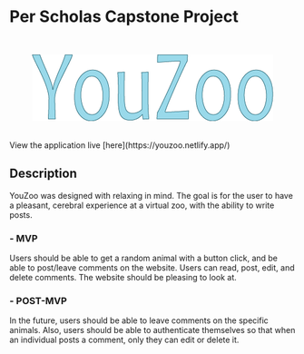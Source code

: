 # Per Scholas Capstone Project
<br>
<p align="center">
  <img src="./src/Images/youzoo.png" alt="YouZoo logo" />
</p>
<br>
View the application live [here](https://youzoo.netlify.app/)

## Description

YouZoo was designed with relaxing in mind. The goal is for the user to have a pleasant, cerebral experience at a virtual zoo, with the ability to write posts.

### - MVP

Users should be able to get a random animal with a button click, and be able to post/leave comments on the website. Users can read, post, edit, and delete comments. The website should be pleasing to look at.

###  - POST-MVP

In the future, users should be able to leave comments on the specific animals. Also, users should be able to authenticate themselves so that when an individual posts a comment, only they can edit or delete it.
